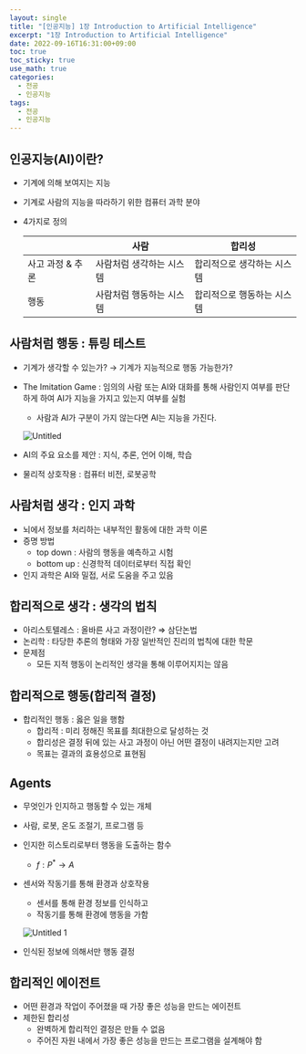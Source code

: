 ```yaml
---
layout: single
title: "[인공지능] 1장 Introduction to Artificial Intelligence"
excerpt: "1장 Introduction to Artificial Intelligence"
date: 2022-09-16T16:31:00+09:00
toc: true
toc_sticky: true
use_math: true
categories:
  - 전공
  - 인공지능
tags:
  - 전공
  - 인공지능
---
```


## 인공지능(AI)이란?

- 기계에 의해 보여지는 지능
- 기계로 사람의 지능을 따라하기 위한 컴퓨터 과학 분야
- 4가지로 정의
    
    
    |  | 사람 | 합리성 |
    | --- | --- | --- |
    | 사고 과정 & 추론 | 사람처럼 생각하는 시스템 | 합리적으로 생각하는 시스템 |
    | 행동 | 사람처럼 행동하는 시스템 | 합리적으로 행동하는 시스템 |

## 사람처럼 행동 : 튜링 테스트

- 기계가 생각할 수 있는가? → 기계가 지능적으로 행동 가능한가?
- The Imitation Game : 임의의 사람 또는 AI와 대화를 통해 사람인지 여부를 판단하게 하여 AI가 지능을 가지고 있는지 여부를 실험
    - 사람과 AI가 구분이 가지 않는다면 AI는 지능을 가진다.
    
    ![Untitled](https://user-images.githubusercontent.com/60471550/196634025-1d2eb086-ad71-4370-a0e9-c4fa650f4347.png)
    
- AI의 주요 요소를 제안 : 지식, 추론, 언어 이해, 학습
- 물리적 상호작용 : 컴퓨터 비전, 로봇공학

## 사람처럼 생각 : 인지 과학

- 뇌에서 정보를 처리하는 내부적인 활동에 대한 과학 이론
- 증명 방법
    - top down : 사람의 행동을 예측하고 시험
    - bottom up : 신경학적 데이터로부터 직접 확인
- 인지 과학은 AI와 밀접, 서로 도움을 주고 있음

## 합리적으로 생각 : 생각의 법칙

- 아리스토텔레스 : 올바른 사고 과정이란? ⇒ 삼단논법
- 논리학 : 타당한 추론의 형태와 가장 일반적인 진리의 법칙에 대한 학문
- 문제점
    - 모든 지적 행동이 논리적인 생각을 통해 이루어지지는 않음

## 합리적으로 행동(합리적 결정)

- 합리적인 행동 : 옳은 일을 행함
    - 합리적 : 미리 정해진 목표를 최대한으로 달성하는 것
    - 합리성은 결정 뒤에 있는 사고 과정이 아닌 어떤 결정이 내려지는지만 고려
    - 목표는 결과의 효용성으로 표현됨

## Agents

- 무엇인가 인지하고 행동할 수 있는 개체
- 사람, 로봇, 온도 조절기, 프로그램 등
- 인지한 히스토리로부터 행동을 도출하는 함수
    - $f : P^* \rightarrow A$
- 센서와 작동기를 통해 환경과 상호작용
    - 센서를 통해 환경 정보를 인식하고
    - 작동기를 통해 환경에 행동을 가함
    
    ![Untitled 1](https://user-images.githubusercontent.com/60471550/196634093-8cdba83b-257d-4de5-8a85-96ee54fd416e.png)
    
- 인식된 정보에 의해서만 행동 결정

## 합리적인 에이전트

- 어떤 환경과 작업이 주어졌을 때 가장 좋은 성능을 만드는 에이전트
- 제한된 합리성
    - 완벽하게 합리적인 결정은 만들 수 없음
    - 주어진 자원 내에서 가장 좋은 성능을 만드는 프로그램을 설계해야 함